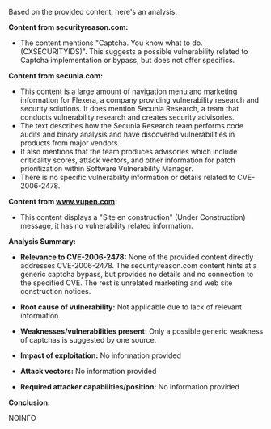 Based on the provided content, here's an analysis:

**Content from securityreason.com:**

*   The content mentions "Captcha. You know what to do. (CXSECURITYIDS)". This suggests a possible vulnerability related to Captcha implementation or bypass, but does not offer specifics.

**Content from secunia.com:**

*   This content is a large amount of navigation menu and marketing information for Flexera, a company providing vulnerability research and security solutions. It does mention Secunia Research, a team that conducts vulnerability research and creates security advisories.
*  The text describes how the Secunia Research team performs code audits and binary analysis and have discovered vulnerabilities in products from major vendors.
*   It also mentions that the team produces advisories which include criticality scores, attack vectors, and other information for patch prioritization within Software Vulnerability Manager.
*   There is no specific vulnerability information or details related to CVE-2006-2478.

**Content from www.vupen.com:**
* This content displays a "Site en construction" (Under Construction) message, it has no vulnerability related information.

**Analysis Summary:**

*   **Relevance to CVE-2006-2478:** None of the provided content directly addresses CVE-2006-2478. The securityreason.com content hints at a generic captcha bypass, but provides no details and no connection to the specified CVE. The rest is unrelated marketing and web site construction notices.

*   **Root cause of vulnerability:** Not applicable due to lack of relevant information.

*   **Weaknesses/vulnerabilities present:** Only a possible generic weakness of captchas is suggested by one source.

*   **Impact of exploitation:** No information provided

*   **Attack vectors:** No information provided

*   **Required attacker capabilities/position:** No information provided

**Conclusion:**

NOINFO